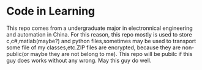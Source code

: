 # Code in Learning
This repo comes from a undergraduate major in electronnical engineering and automation in China.
For this reason, this repo mostly is used to store c,c#,matlab(maybe?) and python files,sometimes may be used to transport some file of  my classes,etc.ZIP files are encrypted, because they are non-public(or maybe they are not belong to me).
This repo will be pubilc if this guy does works without any wrong. 
May this guy do well.
